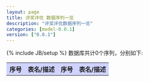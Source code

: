 ```yaml
---
layout: page
title: 评奖评优 数据序列一览
description: "评奖评优数据序列一览"
categories: [model-0.0.1]
version: ["0.0.1"]
---
```

{% include JB/setup %}
数据库共计0个序列，分别如下:

<table class="table table-bordered table-striped table-condensed">
  <tr>
    <th style="background-color:#D0D3FF">序号</th>
    <th style="background-color:#D0D3FF">表名/描述</th>
    <th style="background-color:#D0D3FF">序号</th>
    <th style="background-color:#D0D3FF">表名/描述</th>
  </tr>
</table>
